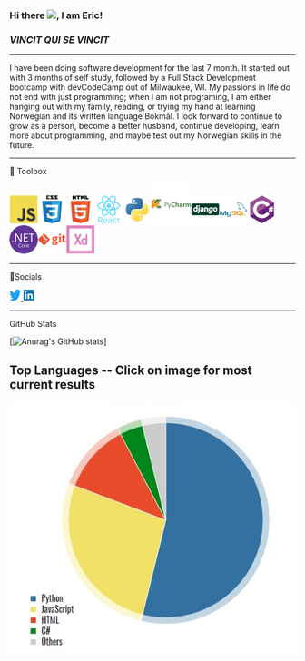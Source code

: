 ### Hi there <img src="https://raw.githubusercontent.com/MartinHeinz/MartinHeinz/master/wave.gif" width="40px">, I am Eric! 

### _VINCIT QUI SE VINCIT_
---

I have been doing software development for the last 7 month. It started out with 3 months of self study, followed by a Full Stack Development bootcamp with devCodeCamp out of Milwaukee, WI.  My passions in life do not end with just programming; when I am not programing, I am either hanging out with my family, reading, or trying my hand at learning Norwegian and its written language Bokmål.  I look forward to continue to grow as a person, become a better husband, continue developing, learn more about programming, and maybe test out my Norwegian skills in the future.

---
🧰 Toolbox

<img src="https://github.com/devicons/devicon/blob/master/icons/javascript/javascript-original.svg" alt="JavaScript Logo" width='50px' height='50px' /><img src="https://github.com/devicons/devicon/blob/master/icons/css3/css3-original-wordmark.svg" alt="CSS Logo" width='50px' height='50px' /><img src="https://github.com/devicons/devicon/blob/master/icons/html5/html5-original-wordmark.svg" alt="HTML Logo" width='50px' height='50px' /><img src="https://github.com/devicons/devicon/blob/master/icons/react/react-original-wordmark.svg" alt="React Logo" width='50px' height='50px' /><img src="https://github.com/devicons/devicon/blob/master/icons/python/python-original.svg" alt="Python Logo" width='50px' height='50px' /><img src="https://github.com/devicons/devicon/blob/master/icons/pycharm/pycharm-original-wordmark.svg" alt="PyCharm Logo" width="70px" /><img src="https://github.com/devicons/devicon/blob/master/icons/django/django-original.svg" alt="Django Logo" width='50px' height='50px' /><img src="https://github.com/devicons/devicon/blob/master/icons/mysql/mysql-original-wordmark.svg" alt="MySQL Logo" width='50px' height='50px' /><img src="https://github.com/devicons/devicon/blob/master/icons/csharp/csharp-original.svg" alt="C# Logo" width='50px' height='50px' /><img src="https://github.com/devicons/devicon/blob/master/icons/dotnetcore/dotnetcore-original.svg" alt="ASP.NET Core Logo" height="50px" width="50px" /><img src="https://github.com/devicons/devicon/blob/master/icons/git/git-plain-wordmark.svg" alt="Git Logo" width="50px" height="50px" /><img src="https://github.com/devicons/devicon/blob/master/icons/xd/xd-line.svg" alt="AdobeXD Logo" width="50px" height="50px" />

---
📱Socials

<a href="https://www.twitter.com/ericlarslee/">
  <img src="https://raw.githubusercontent.com/devicons/devicon/master/icons/twitter/twitter-original.svg" height="20px" width="20px" alt="Twitter Profile" />
<a />
<a href="https://www.linkedin.com/in/ericlarslee/">
  <img src="https://github.com/devicons/devicon/raw/master/icons/linkedin/linkedin-original.svg" height="20px" width="20px" alt="LinkedIn Profile" />
<a />

---
GitHub Stats
  
[![Anurag's GitHub stats](https://github-readme-stats.vercel.app/api?username=ericlarslee)]

  <h2>Top Languages -- Click on image for most current results </h2>
<a href="http://ionicabizau.github.io/github-profile-languages/?user=ericlarslee">
  <img src='Top_Languages.jpg' />
</a>



<!--
**ericlarslee/ericlarslee** is a ✨ _special_ ✨ repository because its `README.md` (this file) appears on your GitHub profile.

Here are some ideas to get you started:

- 🔭 I’m currently working on ...
- 🌱 I’m currently learning ...
- 👯 I’m looking to collaborate on ...
- 🤔 I’m looking for help with ...
- 💬 Ask me about ...
- 📫 How to reach me: ...
- 😄 Pronouns: ...
- ⚡ Fun fact: ...
-->
